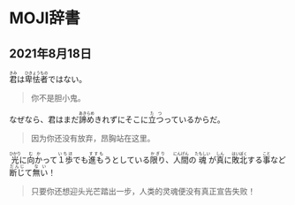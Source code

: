 # MOJI辞書

## 2021年8月18日

<ruby>君<rt>きみ</rt></ruby>は<ruby>卑怯<rt>ひきょう</rt></ruby><ruby>者<rt>もの</rt></ruby>ではない。
> 你不是胆小鬼。

なぜなら、君はまだ<ruby>諦め<rt>あきらめ</rt></ruby>きれずにそこに<ruby>立つ<rt>たつ</rt></ruby>っているからだ。
> 因为你还没有放弃，昂胸站在这里。

<ruby>光<rt>ひかり</rt></ruby>に<ruby>向か<rt>むか</rt></ruby>って<ruby>１歩<rt>いちほ</rt></ruby>でも<ruby>進も<rt>すすも</rt></ruby>うとしている<ruby>限り<rt>かぎり</rt></ruby>、<ruby>人間<rt>にんげん</rt></ruby>の<ruby>魂<rt>たもしい</rt></ruby>が<ruby>真<rt>しん</rt></ruby>に<ruby>敗北<rt>はいぼく</rt></ruby>する<ruby>事<rt>こと</rt></ruby>など<ruby>断じ<rt>だんじ</rt></ruby>て<ruby>無い<rt>ない</rt></ruby>！
> 只要你还想迎头光芒踏出一步，人类的灵魂便没有真正宣告失败！